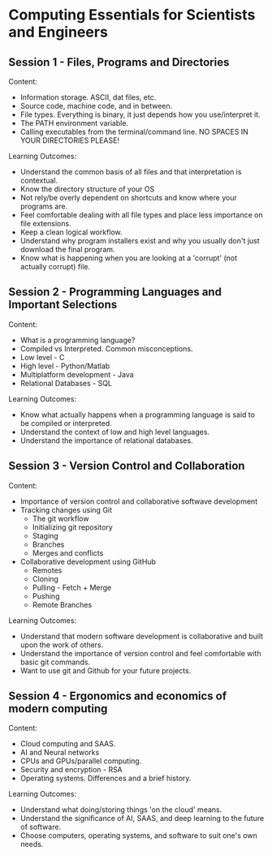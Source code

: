 # Computing Essentials for Scientists and Engineers



## Session 1 - Files, Programs and Directories

Content: 

- Information storage. ASCII, dat files, etc. 
- Source code, machine code, and in between. 
- File types. Everything is binary, it just depends how you use/interpret it. 
- The PATH environment variable. 
- Calling executables from the terminal/command line. NO SPACES IN YOUR DIRECTORIES PLEASE!

Learning Outcomes:

- Understand the common basis of all files and that interpretation is contextual. 
- Know the directory structure of your OS
- Not rely/be overly dependent on shortcuts and know where your programs are.  
- Feel comfortable dealing with all file types and place less importance on file extensions.
- Keep a clean logical workflow.  
- Understand why program installers exist and why you usually don't just download the final program.
- Know what is happening when you are looking at a 'corrupt' (not actually corrupt) file.

## Session 2 - Programming Languages and Important Selections

Content: 

- What is a programming language? 
- Compiled vs Interpreted. Common misconceptions.  
- Low level - C
- High level - Python/Matlab
- Multiplatform development - Java
- Relational Databases - SQL

Learning Outcomes:

- Know what actually happens when a programming language is said to be compiled or interpreted.
- Understand the context of low and high level languages. 
- Understand the importance of relational databases.

## Session 3 - Version Control and Collaboration

Content:

- Importance of version control and collaborative softwave development
- Tracking changes using Git
	- The git workflow
	- Initializing git repository
	- Staging 
	- Branches
	- Merges and conflicts
- Collaborative development using GitHub
	- Remotes
	- Cloning
	- Pulling - Fetch + Merge
	- Pushing
	- Remote Branches

Learning Outcomes:

- Understand that modern software development is collaborative and built upon the work of others. 
- Understand the importance of version control and feel comfortable with basic git commands. 
- Want to use git and Github for your future projects.


## Session 4 - Ergonomics and economics of modern computing

Content: 

- Cloud computing and SAAS.
- AI and Neural networks 
- CPUs and GPUs/parallel computing.
- Security and encryption - RSA 
- Operating systems. Differences and a brief history. 


Learning Outcomes:

- Understand what doing/storing things 'on the cloud' means.
- Understand the significance of AI, SAAS, and deep learning to the future of software.
- Choose computers, operating systems, and software to suit one's own needs. 
